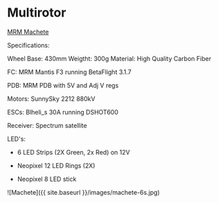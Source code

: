 # Multirotor

[MRM Machete](http://www.multirotormania.com/frames/1008-mrm-machete-430mm-carbon-fpv-frame.html)

Specifications:

Wheel Base: 430mm
Weigtht: 300g
Material: High Quality Carbon Fiber 


FC: MRM Mantis F3 running BetaFlight 3.1.7

PDB: MRM PDB with 5V and Adj V regs

Motors: SunnySky 2212 880kV

ESCs: Blheli_s 30A running DSHOT600

Receiver: Spectrum satellite

LED's:

* 6 LED Strips (2X Green, 2x Red) on 12V

* Neopixel 12 LED Rings (2X) 

* Neopixel 8 LED stick 

![Machete]({{ site.baseurl }}/images/machete-6s.jpg)
